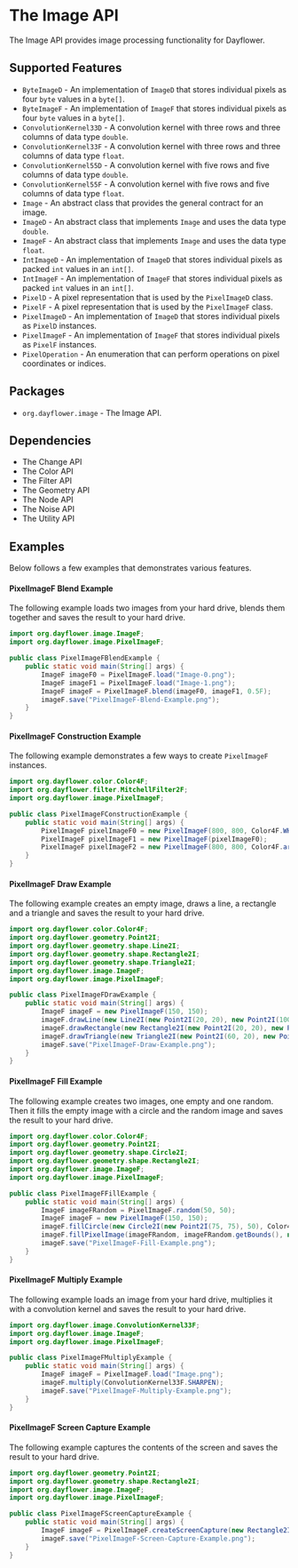 The Image API
=============
The Image API provides image processing functionality for Dayflower.

Supported Features
------------------
* `ByteImageD` - An implementation of `ImageD` that stores individual pixels as four `byte` values in a `byte[]`.
* `ByteImageF` - An implementation of `ImageF` that stores individual pixels as four `byte` values in a `byte[]`.
* `ConvolutionKernel33D` - A convolution kernel with three rows and three columns of data type `double`.
* `ConvolutionKernel33F` - A convolution kernel with three rows and three columns of data type `float`.
* `ConvolutionKernel55D` - A convolution kernel with five rows and five columns of data type `double`.
* `ConvolutionKernel55F` - A convolution kernel with five rows and five columns of data type `float`.
* `Image` - An abstract class that provides the general contract for an image.
* `ImageD` - An abstract class that implements `Image` and uses the data type `double`.
* `ImageF` - An abstract class that implements `Image` and uses the data type `float`.
* `IntImageD` - An implementation of `ImageD` that stores individual pixels as packed `int` values in an `int[]`.
* `IntImageF` - An implementation of `ImageF` that stores individual pixels as packed `int` values in an `int[]`.
* `PixelD` - A pixel representation that is used by the `PixelImageD` class.
* `PixelF` - A pixel representation that is used by the `PixelImageF` class.
* `PixelImageD` - An implementation of `ImageD` that stores individual pixels as `PixelD` instances.
* `PixelImageF` - An implementation of `ImageF` that stores individual pixels as `PixelF` instances.
* `PixelOperation` - An enumeration that can perform operations on pixel coordinates or indices.

Packages
--------
* `org.dayflower.image` - The Image API.

Dependencies
------------
* The Change API
* The Color API
* The Filter API
* The Geometry API
* The Node API
* The Noise API
* The Utility API

Examples
--------
Below follows a few examples that demonstrates various features.

#### PixelImageF Blend Example
The following example loads two images from your hard drive, blends them together and saves the result to your hard drive.
```java
import org.dayflower.image.ImageF;
import org.dayflower.image.PixelImageF;

public class PixelImageFBlendExample {
    public static void main(String[] args) {
        ImageF imageF0 = PixelImageF.load("Image-0.png");
        ImageF imageF1 = PixelImageF.load("Image-1.png");
        ImageF imageF = PixelImageF.blend(imageF0, imageF1, 0.5F);
        imageF.save("PixelImageF-Blend-Example.png");
    }
}
```

#### PixelImageF Construction Example
The following example demonstrates a few ways to create `PixelImageF` instances.
```java
import org.dayflower.color.Color4F;
import org.dayflower.filter.MitchellFilter2F;
import org.dayflower.image.PixelImageF;

public class PixelImageFConstructionExample {
    public static void main(String[] args) {
        PixelImageF pixelImageF0 = new PixelImageF(800, 800, Color4F.WHITE, new MitchellFilter2F());
        PixelImageF pixelImageF1 = new PixelImageF(pixelImageF0);
        PixelImageF pixelImageF2 = new PixelImageF(800, 800, Color4F.arrayRead(pixelImageF1.toIntArray()));
    }
}
```

#### PixelImageF Draw Example
The following example creates an empty image, draws a line, a rectangle and a triangle and saves the result to your hard drive.
```java
import org.dayflower.color.Color4F;
import org.dayflower.geometry.Point2I;
import org.dayflower.geometry.shape.Line2I;
import org.dayflower.geometry.shape.Rectangle2I;
import org.dayflower.geometry.shape.Triangle2I;
import org.dayflower.image.ImageF;
import org.dayflower.image.PixelImageF;

public class PixelImageFDrawExample {
    public static void main(String[] args) {
        ImageF imageF = new PixelImageF(150, 150);
        imageF.drawLine(new Line2I(new Point2I(20, 20), new Point2I(100, 100)), Color4F.RED);
        imageF.drawRectangle(new Rectangle2I(new Point2I(20, 20), new Point2I(100, 100)), Color4F.RED);
        imageF.drawTriangle(new Triangle2I(new Point2I(60, 20), new Point2I(100, 100), new Point2I(20, 100)), Color4F.RED);
        imageF.save("PixelImageF-Draw-Example.png");
    }
}
```

#### PixelImageF Fill Example
The following example creates two images, one empty and one random. Then it fills the empty image with a circle and the random image and saves the result to your hard drive.
```java
import org.dayflower.color.Color4F;
import org.dayflower.geometry.Point2I;
import org.dayflower.geometry.shape.Circle2I;
import org.dayflower.geometry.shape.Rectangle2I;
import org.dayflower.image.ImageF;
import org.dayflower.image.PixelImageF;

public class PixelImageFFillExample {
    public static void main(String[] args) {
        ImageF imageFRandom = PixelImageF.random(50, 50);
        ImageF imageF = new PixelImageF(150, 150);
        imageF.fillCircle(new Circle2I(new Point2I(75, 75), 50), Color4F.RED);
        imageF.fillPixelImage(imageFRandom, imageFRandom.getBounds(), new Rectangle2I(new Point2I(50, 50), new Point2I(100, 100)));
        imageF.save("PixelImageF-Fill-Example.png");
    }
}
```

#### PixelImageF Multiply Example
The following example loads an image from your hard drive, multiplies it with a convolution kernel and saves the result to your hard drive.
```java
import org.dayflower.image.ConvolutionKernel33F;
import org.dayflower.image.ImageF;
import org.dayflower.image.PixelImageF;

public class PixelImageFMultiplyExample {
    public static void main(String[] args) {
        ImageF imageF = PixelImageF.load("Image.png");
        imageF.multiply(ConvolutionKernel33F.SHARPEN);
        imageF.save("PixelImageF-Multiply-Example.png");
    }
}
```

#### PixelImageF Screen Capture Example
The following example captures the contents of the screen and saves the result to your hard drive.
```java
import org.dayflower.geometry.Point2I;
import org.dayflower.geometry.shape.Rectangle2I;
import org.dayflower.image.ImageF;
import org.dayflower.image.PixelImageF;

public class PixelImageFScreenCaptureExample {
    public static void main(String[] args) {
        ImageF imageF = PixelImageF.createScreenCapture(new Rectangle2I(new Point2I(100, 100), new Point2I(200, 200)));
        imageF.save("PixelImageF-Screen-Capture-Example.png");
    }
}
```